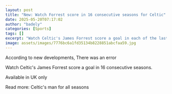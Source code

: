 ```yaml
---
layout: post
title: "New: Watch Forrest score in 16 consecutive seasons for Celtic"
date: 2025-05-20T07:17:02
author: "badely"
categories: [Sports]
tags: []
excerpt: "Watch Celtic's James Forrest score a goal in each of the last 16 seasons."
image: assets/images/7776bc6a1fd35134b8228851abcfaa59.jpg
---
```


According to new developments, There was an error

Watch Celtic's James Forrest score a goal in 16 consecutive seasons.

Available in UK only

Read more: Celtic's man for all seasons

